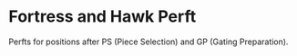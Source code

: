 # Fortress and Hawk Perft

Perfts for positions after PS (Piece Selection) and GP (Gating Preparation).
